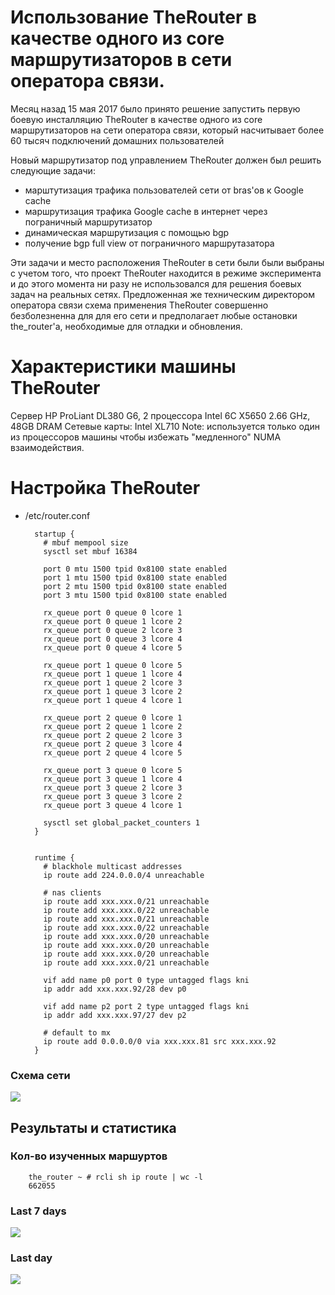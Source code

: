 # Использование TheRouter в качестве одного из core маршрутизаторов в сети оператора связи.

Месяц назад 15 мая 2017 было принято решение запустить первую боевую инсталляцию 
TheRouter в качестве одного из core маршрутизаторов на сети оператора связи, который
насчитывает более 60 тысяч подключений домашних пользователей

Новый маршрутизатор
под управлением TheRouter должен был решить следующие задачи:

- марштутизация трафика пользователей сети от bras'ов к Google cache
- маршрутизация трафика Google cache в интернет через пограничный маршрутизатор
- динамическая маршрутизация с помощью bgp
- получение bgp full view от пограничного маршрутазатора

Эти задачи и место расположения TheRouter в сети были были выбраны с учетом того,
что проект TheRouter находится в режиме эксперимента и до этого момента ни разу не
использовался для решения боевых задач на реальных сетях. Предложенная
же техническим директором оператора связи схема применения TheRouter совершенно безболезненна для 
для его сети и предполагает любые остановки the_router'а, необходимые для отладки и обновления.

# Характеристики машины TheRouter

Сервер HP ProLiant DL380 G6, 2 процессора Intel 6C X5650 2.66 GHz, 48GB DRAM
Cетевые карты: Intel XL710
Note: используется только один из процессоров машины чтобы избежать "медленного" NUMA взаимодействия.

# Настройка TheRouter

* /etc/router.conf

		startup {
		  # mbuf mempool size
		  sysctl set mbuf 16384
		
		  port 0 mtu 1500 tpid 0x8100 state enabled
		  port 1 mtu 1500 tpid 0x8100 state enabled
		  port 2 mtu 1500 tpid 0x8100 state enabled
		  port 3 mtu 1500 tpid 0x8100 state enabled
		
		  rx_queue port 0 queue 0 lcore 1
		  rx_queue port 0 queue 1 lcore 2
		  rx_queue port 0 queue 2 lcore 3
		  rx_queue port 0 queue 3 lcore 4
		  rx_queue port 0 queue 4 lcore 5
		
		  rx_queue port 1 queue 0 lcore 5
		  rx_queue port 1 queue 1 lcore 4
		  rx_queue port 1 queue 2 lcore 3
		  rx_queue port 1 queue 3 lcore 2
		  rx_queue port 1 queue 4 lcore 1
		
		  rx_queue port 2 queue 0 lcore 1
		  rx_queue port 2 queue 1 lcore 2
		  rx_queue port 2 queue 2 lcore 3
		  rx_queue port 2 queue 3 lcore 4
		  rx_queue port 2 queue 4 lcore 5
		
		  rx_queue port 3 queue 0 lcore 5
		  rx_queue port 3 queue 1 lcore 4
		  rx_queue port 3 queue 2 lcore 3
		  rx_queue port 3 queue 3 lcore 2
		  rx_queue port 3 queue 4 lcore 1
		
		  sysctl set global_packet_counters 1
		}
		
		
		runtime {
		  # blackhole multicast addresses
		  ip route add 224.0.0.0/4 unreachable
		
		  # nas clients
		  ip route add xxx.xxx.0/21 unreachable
		  ip route add xxx.xxx.0/22 unreachable
		  ip route add xxx.xxx.0/21 unreachable
		  ip route add xxx.xxx.0/22 unreachable
		  ip route add xxx.xxx.0/20 unreachable
		  ip route add xxx.xxx.0/20 unreachable
		  ip route add xxx.xxx.0/20 unreachable
		  ip route add xxx.xxx.0/21 unreachable
		
		  vif add name p0 port 0 type untagged flags kni
		  ip addr add xxx.xxx.92/28 dev p0
		
		  vif add name p2 port 2 type untagged flags kni
		  ip addr add xxx.xxx.97/27 dev p2
		
		  # default to mx
		  ip route add 0.0.0.0/0 via xxx.xxx.81 src xxx.xxx.92
		}


### Схема сети
<img src="http://therouter.net/images/production/bzn/bizin.png">

## Результаты и статистика

### Кол-во изученных маршуртов

		the_router ~ # rcli sh ip route | wc -l
		662055

### Last 7 days
<img src="http://therouter.net/images/production/bzn/traffic_7days.png">

### Last day
<img src="http://therouter.net/images/production/bzn/traffic_last_day.png">